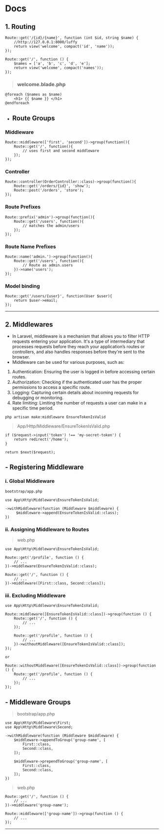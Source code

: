 # Docs
## 1. Routing
```
Route::get('/{id}/{name}', function (int $id, string $name) {
    //http://127.0.0.1:8000/luffy
    return view('welcome', compact('id', 'name'));
});

Route::get('/', function () {
    $names = ['a', 'b', 'c', 'd', 'e'];
    return view('welcome', compact('names'));
});
```
> ### welcome.blade.php
```
@foreach ($names as $name)
    <h1> {{ $name }} </h1>
@endforeach
```
* ## Route Groups
### Middleware
```
Route::middleware(['first', 'second'])->group(function(){
    Route::get('/', function(){
        // uses first and second middleware
    });
});
```
### Controller
```
Route::controller(OrderController::class)->group(function(){
    Route::get('/orders/{id}', 'show');
    Route::post('/orders', 'store');
});
```
### Route Prefixes
```
Route::prefix('admin')->group(function(){
    Route::get('/users', function(){
        // matches the admin/users
    });
});
```
### Route Name Prefixes
```
Route::name('admin.')->group(function(){
    Route::get('/users', function(){
        // Route as admin.users
    })->name('users');
});
```
### Model binding
```
Route::get('/users/{user}', function(User $user){
    return $user->email;
});
```
---
## 2. Middlewares
- In Laravel, middleware is a mechanism that allows you to filter HTTP requests entering your application. It's a type of intermediary that processes requests before they reach your application’s routes or controllers, and also handles responses before they're sent to the browser.
- Middleware can be used for various purposes, such as:

1. Authentication: Ensuring the user is logged in before accessing certain routes.
2. Authorization: Checking if the authenticated user has the proper permissions to access a specific route.
3. Logging: Capturing certain details about incoming requests for debugging or monitoring.
4. Rate limiting: Limiting the number of requests a user can make in a specific time period.

`php artisan make:middleware EnsureTokenIsValid`

> App/Http/Middleware/EnsureTokenIsValid.php
```
if ($request->input('token') !== 'my-secret-token') {
    return redirect('/home');
}

return $next($request);
```
## - Registering Middleware
### i. Global Middleware
`bootstrap/app.php`
```
use App\Http\Middleware\EnsureTokenIsValid;
 
->withMiddleware(function (Middleware $middleware) {
     $middleware->append(EnsureTokenIsValid::class);
})
```
### ii. Assigning Middleware to Routes
> web.php
```
use App\Http\Middleware\EnsureTokenIsValid;
 
Route::get('/profile', function () {
    // ...
})->middleware(EnsureTokenIsValid::class);

Route::get('/', function () {
    // ...
})->middleware([First::class, Second::class]);
```
### iii. Excluding Middleware
```
use App\Http\Middleware\EnsureTokenIsValid;
 
Route::middleware([EnsureTokenIsValid::class])->group(function () {
    Route::get('/', function () {
        // ...
    });
 
    Route::get('/profile', function () {
        // ...
    })->withoutMiddleware([EnsureTokenIsValid::class]);
});

or
 
Route::withoutMiddleware([EnsureTokenIsValid::class])->group(function () {
    Route::get('/profile', function () {
        // ...
    });
});
```
## - Middleware Groups
> bootstrap/app.php
```
use App\Http\Middleware\First;
use App\Http\Middleware\Second;
 
->withMiddleware(function (Middleware $middleware) {
    $middleware->appendToGroup('group-name', [
        First::class,
        Second::class,
    ]);
 
    $middleware->prependToGroup('group-name', [
        First::class,
        Second::class,
    ]);
})
```
> web.php
```
Route::get('/', function () {
    // ...
})->middleware('group-name');
 
Route::middleware(['group-name'])->group(function () {
    // ...
});
```
---